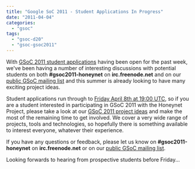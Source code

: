```yaml
---
title: "Google SoC 2011 - Student Applications In Progress"
date: "2011-04-04"
categories: 
  - "gsoc"
tags: 
  - "gsoc-d20"
  - "gsoc-gsoc2011"
---
```


With [GSoC 2011 student applications](http://www.google-melange.com) having been open for the past week, we've been having a number of interesting discussions with potential students on both **#gsoc2011-honeynet** on **irc.freenode.net** and on our [public GSoC mailing list](https://public.honeynet.org/mailman/listinfo/gsoc) and this summer is already looking to have many exciting project ideas.  
  
Student applications run through to [Friday April 8th at 19:00 UTC](http://www.google-melange.com/document/show/gsoc_program/google/gsoc2011/timeline), so if you are a student interested in participating in GSoC 2011 with the Honeynet Project, please take a look at our [GSoC 2011 project ideas](/gsoc/ideas) and make the most of the remaining time to get involved. We cover a very wide range of projects, tools and technologies, so hopefully there is something available to interest everyone, whatever their experience.  
  
If you have any questions or feedback, please let us know on **#gsoc2011-honeynet** on **irc.freenode.net** or on our [public GSoC mailing list](https://public.honeynet.org/mailman/listinfo/gsoc).  
  
Looking forwards to hearing from prospective students before Friday...
